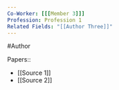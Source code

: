 ```yaml
---
Co-Worker: [[[Member 3]]]
Profession: Profession 1
Related Fields: "[[Author Three]]"
---
```

#Author


Papers:: <div hidden id="Papers_values">[[Source 1]], [[Source 2]]</div>
- [[Source 1]]
- [[Source 2]]
